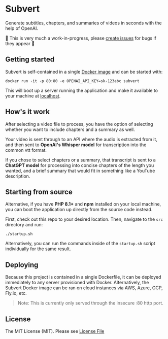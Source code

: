 # Subvert

Generate subtitles, chapters, and summaries of videos in seconds with the help of OpenAI.

🚧 This is very much a work-in-progress, please [create issues](https://github.com/aschmelyun/subvert/issues/new) for bugs if they appear 🚧

## Getting started

Subvert is self-contained in a single [Docker image]() and can be started with:

```
docker run -it -p 80:80 -e OPENAI_API_KEY=sk-123abc subvert
```

This will boot up a server running the application and make it available to your machine at [localhost](http://localhost).

## How's it work

After selecting a video file to process, you have the option of selecting whether you want to include chapters and a summary as well.

Your video is sent through to an API where the audio is extracted from it, and then sent to **OpenAI's Whisper model** for transcription into the common vtt format.

If you chose to select chapters or a summary, that transcript is sent to a **ChatGPT model** for processing into concise chapters of the length you wanted, and a brief summary that would fit in something like a YouTube description.

## Starting from source

Alternative, if you have **PHP 8.1+** and **npm** installed on your local machine, you can boot the application up directly from the source code instead.

First, check out this repo to your desired location. Then, navigate to the `src` directory and run:

```
./startup.sh
```

Alternatively, you can run the commands inside of the `startup.sh` script individually for the same result.

## Deploying

Because this project is contained in a single Dockerfile, it can be deployed immediately to any server provisioned with Docker. Alternatively, the Subvert Docker image can be ran on cloud instances via AWS, Azure, GCP, Fly.io, etc.

> Note: This is currently only served through the insecure :80 http port.

## License

The MIT License (MIT). Please see [License File](LICENSE.md)
